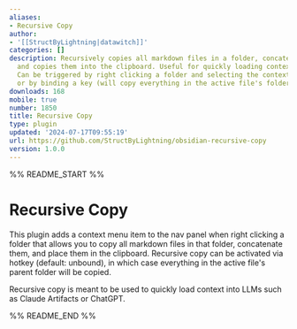 ```yaml
---
aliases:
- Recursive Copy
author:
- '[[StructByLightning|datawitch]]'
categories: []
description: Recursively copies all markdown files in a folder, concatenates them,
  and copies them into the clipboard. Useful for quickly loading context into AI.
  Can be triggered by right clicking a folder and selecting the context menu item,
  or by binding a key (will copy everything in the active file's folder).
downloads: 168
mobile: true
number: 1850
title: Recursive Copy
type: plugin
updated: '2024-07-17T09:55:19'
url: https://github.com/StructByLightning/obsidian-recursive-copy
version: 1.0.0
---
```


%% README_START %%

# Recursive Copy

This plugin adds a context menu item to the nav panel when right clicking a folder that allows you to copy all markdown files in that folder, concatenate them, and place them in the clipboard. Recursive copy can be activated via hotkey (default: unbound), in which case everything in the active file's parent folder will be copied.

Recursive copy is meant to be used to quickly load context into LLMs such as Claude Artifacts or ChatGPT.


%% README_END %%